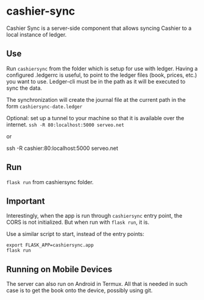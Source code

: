 # cashier-sync

Cashier Sync is a server-side component that allows syncing Cashier to a local instance of ledger.

## Use

Run `cashiersync` from the folder which is setup for use with ledger. Having a configured .ledgerrc is useful, to point to the ledger files (book, prices, etc.) you want to use.
Ledger-cli must be in the path as it will be executed to sync the data.

The synchronization will create the journal file at the current path in the form 
`cashiersync-date.ledger`

Optional: set up a tunnel to your machine so that it is available over the internet.
`ssh -R 80:localhost:5000 serveo.net`

or 

ssh -R cashier:80:localhost:5000 serveo.net

## Run

`flask run` from cashiersync folder.

## Important

Interestingly, when the app is run through `cashiersync` entry point, the CORS is not initialized.
But when run with `flask run`, it is.

Use a similar script to start, instead of the entry points:

```
export FLASK_APP=cashiersync.app
flask run
```

## Running on Mobile Devices

The server can also run on Android in Termux. All that is needed in such case is to get the book onto the device, possibly using git. 
